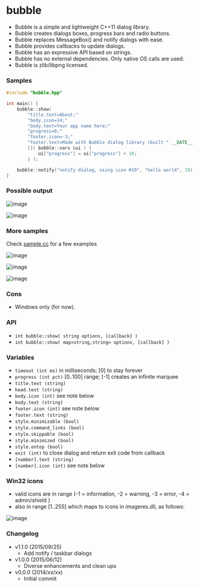 bubble
======

- Bubble is a simple and lightweight C++11 dialog library.
- Bubble creates dialogs boxes, progress bars and radio buttons.
- Bubble replaces MessageBox() and notify dialogs with ease.
- Bubble provides callbacks to update dialogs.
- Bubble has an expressive API based on strings.
- Bubble has no external dependencies. Only native OS calls are used.
- Bubble is zlib/libpng licensed.

### Samples
```c++
#include "bubble.hpp"

int main() {
    bubble::show(
        "title.text=About;"
        "body.icon=14;"
        "body.text=Your app name here;"
        "progress=0;"
        "footer.icon=-3;"
        "footer.text=Made with Bubble dialog library (built " __DATE__ ")",
        []( bubble::vars &ui ) {
            ui["progress"] = ui["progress"] + 10;
        } );

    bubble::notify("notify dialog, using icon #19", "hello world", 19);
}
```

### Possible output
![image](https://raw.github.com/r-lyeh/depot/master/bubble-snapshot-1.png)

![image](https://raw.github.com/r-lyeh/depot/master/bubble-snapshot-5.png)

### More samples
Check [sample.cc](sample.cc) for a few examples

![image](https://raw.github.com/r-lyeh/depot/master/bubble-snapshot-2.png)

![image](https://raw.github.com/r-lyeh/depot/master/bubble-snapshot-3.png)

![image](https://raw.github.com/r-lyeh/depot/master/bubble-snapshot-4.png)

### Cons
- Windows only (for now).

### API
- `int bubble::show( string options, [callback] )`
- `int bubble::show( map<string,string> options, [callback] )`

### Variables
- `timeout (int ms)` in milliseconds; [0] to stay forever
- `progress (int pct)` [0..100] range; [-1] creates an infinite marquee
- `title.text (string)`
- `head.text (string)`
- `body.icon (int)` see note below
- `body.text (string)`
- `footer.icon (int)` see note below
- `footer.text (string)`
- `style.minimizable (bool)`
- `style.command_links (bool)`
- `style.skippable (bool)`
- `style.minimized (bool)`
- `style.ontop (bool)`
- `exit (int)` to close dialog and return exit code from callback
- `[number].text (string)`
- `[number].icon (int)` see note below

### Win32 icons
- valid icons are in range {-1 = information, -2 = warning, -3 = error, -4 = admin/shield }
- also in range [1..255] which maps to icons in imageres.dll, as follows:

![image](https://raw.github.com/r-lyeh/depot/master/bubble-imageresdll.png)

### Changelog
- v1.1.0 (2015/09/25) 
  - Add notify / taskbar dialogs
- v1.0.0 (2015/06/12)
  - Diverse enhancements and clean ups
- v0.0.0 (2014/xx/xx)
  - Initial commit
